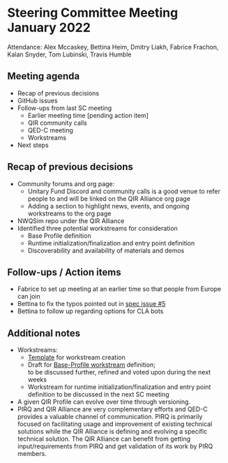 # Steering Committee Meeting January 2022

Attendance: Alex Mccaskey, Bettina Heim, Dmitry Liakh, Fabrice Frachon, Kalan
Snyder, Tom Lubinski, Travis Humble

## Meeting agenda

- Recap of previous decisions
- GitHub issues
- Follow-ups from last SC meeting
  - Earlier meeting time [pending action item]
  - QIR community calls
  - QED-C meeting
  - Workstreams
- Next steps

## Recap of previous decisions

- Community forums and org page:
  - Unitary Fund Discord and community calls is a good venue to refer people to
    and will be linked on the QIR Alliance org page
  - Adding a section to highlight news, events, and ongoing workstreams to the
    org page
- NWQSim repo under the QIR Alliance
- Identified three potential workstreams for consideration
  - Base Profile definition
  - Runtime initialization/finalization and entry point definition
  - Discoverability and availability of materials and demos

## Follow-ups / Action items

- Fabrice to set up meeting at an earlier time so that people from Europe can
  join
- Bettina to fix the typos pointed out in [spec issue
  #5](https://github.com/qir-alliance/qir-spec/issues/5)
- Bettina to follow up regarding options for CLA bots

## Additional notes

- Workstreams:
  - [Template](../workstreams/Workstream_Creation_Template.md) for workstream
    creation
  - Draft for [Base-Profile
    workstream](../workstreams/Base_Profile_Workstream.md) definition; <br/>
    to be discussed further, refined and voted upon during the next weeks
  - Workstream for runtime initialization/finalization and entry point
    definition to be discussed in the next SC meeting
- A given QIR Profile can evolve over time through versioning.
- PIRQ and QIR Alliance are very complementary efforts and QED-C provides a
  valuable channel of communication. PIRQ is primarily focused on facilitating
  usage and improvement of existing technical solutions while the QIR Alliance
  is defining and evolving a specific technical solution. The QIR Alliance can
  benefit from getting input/requirements from PIRQ and get validation of its
  work by PIRQ members.
